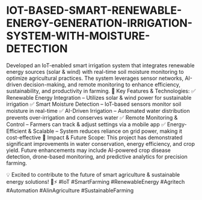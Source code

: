 # IOT-BASED-SMART-RENEWABLE-ENERGY-GENERATION-IRRIGATION-SYSTEM-WITH-MOISTURE-DETECTION
Developed an IoT-enabled smart irrigation system that integrates renewable energy sources (solar &amp; wind) with real-time soil moisture monitoring to optimize agricultural practices. The system leverages sensor networks, AI-driven decision-making, and remote monitoring to enhance efficiency, sustainability, and productivity in farming.
🔹 Key Features & Technologies:
✅ Renewable Energy Integration – Utilizes solar & wind power for sustainable irrigation
✅ Smart Moisture Detection – IoT-based sensors monitor soil moisture in real-time
✅ AI-Driven Irrigation – Automated water distribution prevents over-irrigation and conserves water
✅ Remote Monitoring & Control – Farmers can track & adjust settings via a mobile app
✅ Energy-Efficient & Scalable – System reduces reliance on grid power, making it cost-effective
📌 Impact & Future Scope:
This project has demonstrated significant improvements in water conservation, energy efficiency, and crop yield. Future enhancements may include AI-powered crop disease detection, drone-based monitoring, and predictive analytics for precision farming.

💡 Excited to contribute to the future of smart agriculture & sustainable energy solutions! 🌾⚡ #IoT #SmartFarming #RenewableEnergy #Agritech #Automation #AIinAgriculture #SustainableFarming
